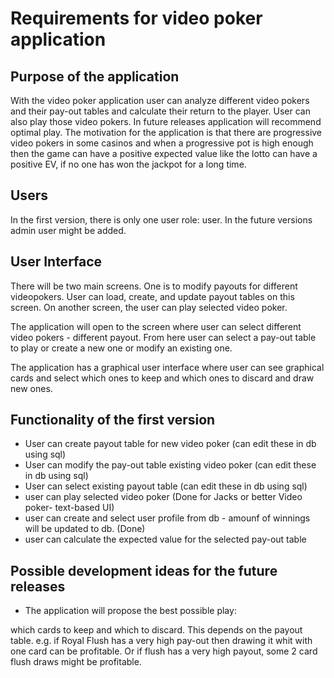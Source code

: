 # Requirements for video poker application

## Purpose of the application

With the video poker application user can analyze different video pokers and their pay-out tables and calculate their return to the player. User can also play those video pokers.
In future releases application will recommend optimal play. The motivation for the application is that there are progressive video pokers
in some casinos and when a progressive pot is high enough then the game can have a positive expected value like the lotto can have a positive EV,
if no one has won the jackpot for a long time.

## Users

In the first version, there is only one user role: user. In the future versions admin user might be added.

## User Interface

There will be two main screens. One is to modify payouts for different videopokers. User can load, create, and update payout tables on this screen. On another screen, the user can play selected video poker.

The application will open to the screen where user can select different video pokers - different payout. From here user can select a pay-out table to play or create a new one or modify an existing one.

The application has a graphical user interface where user can see graphical cards and select which ones to keep and which ones to discard and draw new ones.

## Functionality of the first version

- User can create payout table for new video poker (can edit these in db using sql)
- User can modify the pay-out table existing video poker (can edit these in db using sql)
- User can select existing payout table (can edit these in db using sql)
- user can play selected video poker (Done for Jacks or better Video poker- text-based UI)
- user can create and select user profile from db - amounf of winnings will be updated to db. (Done)
- user can calculate the expected value for the selected pay-out table

## Possible development ideas for the future releases
- The application will propose the best possible play:

which cards to keep and which to discard. This depends on the payout table. e.g. if Royal Flush has a very high pay-out then drawing it whit with one card can be profitable. Or if flush has a very high payout, some 2 card flush draws might be profitable.
